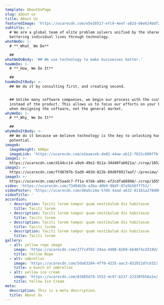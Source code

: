 ```yaml
---
template: AboutUsPage
slug: about-us
title: About Us
featuredImage: 'https://ucarecdn.com/e5e28517-efc9-4eef-a82d-66e624bdf283/'
subtitle: >-
  # We are a global team of elite problem solvers unified by the shared goal of
  bettering individual lives through technology.
whatWeDo: |-
  # **_What_ We Do**

  ##
whatWeDoBody: '## We use technology to make businesses better.'
howWeDo: |-
  # **_How_ We Do It**

  ##
howWeDoItBody: >-
  ## We do it by consulting first, and creating second.


  ## Unlike many software companies, we begin our process with the customer
  instead of the product. This allows us to focus our efforts on your business
  when designing the software, not the general market.
whyWeDo: |-
  # **_Why_ We Do It**

  ##
whyWeDoItBody: >-
  ## We do it because we believe technology is the key to unlocking human
  potential.
imageA:
  imageHeight: 600px
  imageLink: 'https://ucarecdn.com/a1eaeceb-de02-44ae-ab12-f631c690ffbf/'
image1: >-
  https://ucarecdn.com/d144cc14-a9e9-49e1-911a-34d40fab021a/-/crop/1052x582/0,118/-/preview/-/enhance/91/
image2: >-
  https://ucarecdn.com/ffd8707b-5ad9-403d-822b-89d0f0917aaf/-/preview/-/rotate/90/
image3: >-
  https://ucarecdn.com/af5aadc7-ff1a-47d4-a89c-e72cdfa88898/-/crop/1055x463/0,236/-/preview/-/enhance/93/
video: 'https://ucarecdn.com/73d84b3b-a3ba-40b9-98df-07a5b56ff753/'
videoPoster: 'https://ucarecdn.com/d0a5c14a-57d5-4aad-a632-811b1a270d0b/'
videoTitle: '                                                                     '
accordion:
  - description: Taciti lorem tempor quam vestibulum dis habitasse
    title: Taciti lorem
  - description: Taciti lorem tempor quam vestibulum dis habitasse
    title: Taciti lorem
  - description: Taciti lorem tempor quam vestibulum dis habitasse
    title: Taciti lorem
  - description: Taciti lorem tempor quam vestibulum dis habitasse
    title: Taciti lorem
gallery:
  - alt: yellow rope image
    image: 'https://ucarecdn.com/277cdf82-24aa-4d80-8169-bb46f4cd319d/'
    title: Yellow Rope
  - alt: umbrellas
    image: 'https://ucarecdn.com/5da63204-4ff0-4235-aac3-852921d7c632/'
    title: a bunch of umbrellas
  - alt: yellow ice cream
    image: 'https://ucarecdn.com/83485d70-1552-4c97-b237-22330fb56a1e/'
    title: Yellow Ice Cream
meta:
  description: This is a meta description.
  title: About Us
---
```


